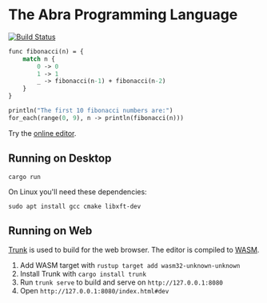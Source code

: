 # The Abra Programming Language

[![Build Status](https://github.com/anandrav/abra/workflows/CI/badge.svg)](https://github.com/anandrav/abra/actions?workflow=CI)

```ocaml
func fibonacci(n) = {
    match n {
        0 -> 0
        1 -> 1
        _ -> fibonacci(n-1) + fibonacci(n-2)
    }
}

println("The first 10 fibonacci numbers are:")
for_each(range(0, 9), n -> println(fibonacci(n)))
```

Try the [online editor](https://abra-editor.replit.app).

## Running on Desktop

`cargo run`

On Linux you'll need these dependencies:

`sudo apt install gcc cmake libxft-dev`

## Running on Web

[Trunk](https://trunkrs.dev/) is used to build for the web browser. The editor is compiled to [WASM](https://en.wikipedia.org/wiki/WebAssembly).
1. Add WASM target with `rustup target add wasm32-unknown-unknown`
2. Install Trunk with `cargo install trunk`
3. Run `trunk serve` to build and serve on `http://127.0.0.1:8080`
4. Open `http://127.0.0.1:8080/index.html#dev`
